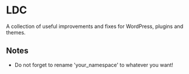 # LDC
A collection of useful improvements and fixes for WordPress, plugins and themes.

## Notes
- Do not forget to rename 'your_namespace' to whatever you want!

